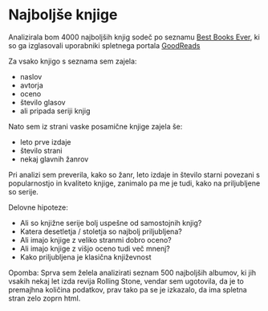 Najboljše knjige
=======================

Analizirala bom 4000 najboljših knjig sodeč po seznamu
[Best Books Ever](https://www.goodreads.com/list/show/1.Best_Books_Ever?page=1), ki so ga izglasovali
uporabniki spletnega portala [GoodReads](https://www.goodreads.com/)

Za vsako knjigo s seznama sem zajela:
* naslov
* avtorja
* oceno
* število glasov
* ali pripada seriji knjig

Nato sem iz strani vaske posamične knjige zajela še:
* leto prve izdaje
* število strani
* nekaj glavnih žanrov

Pri analizi sem preverila, kako so žanr, leto izdaje in število starni povezani s popularnostjo in kvaliteto knjige,
zanimalo pa me je tudi, kako na priljubljene so serije.

Delovne hipoteze:
* Ali so knjižne serije bolj uspešne od samostojnih knjig?
* Katera desetletja / stoletja so najbolj priljubljena?
* Ali imajo knjige z veliko stranmi dobro oceno?
* Ali imajo knjige z višjo oceno tudi več mnenj?
* Kako priljubljena je klasična književnost 


Opomba: Sprva sem želela analizirati seznam 500 najboljših albumov, ki jih vsakih nekaj let izda revija 
Rolling Stone, vendar sem ugotovila, da je to premajhna količina podatkov, prav tako pa se je izkazalo, 
da ima spletna stran zelo zoprn html.

